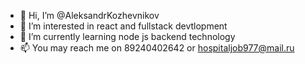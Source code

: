 - 👋 Hi, I’m @AleksandrKozhevnikov
- 👀 I’m interested in react and fullstack devtlopment
- 🌱 I’m currently learning node js backend technology
- 📫 You may reach me on 89240402642 or hospitaljob977@mail.ru
